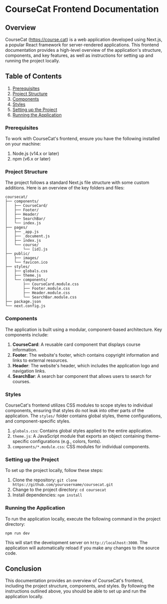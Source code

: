 # CourseCat Frontend Documentation

## Overview

CourseCat (https://course.cat) is a web application developed using Next.js, a popular React framework for server-rendered applications. This frontend documentation provides a high-level overview of the application's structure, components, and key features, as well as instructions for setting up and running the project locally.

## Table of Contents

1. [Prerequisites](#prerequisites)
2. [Project Structure](#project-structure)
3. [Components](#components)
4. [Styles](#styles)
5. [Setting up the Project](#setting-up-the-project)
6. [Running the Application](#running-the-application)

### Prerequisites

To work with CourseCat's frontend, ensure you have the following installed on your machine:

1. Node.js (v14.x or later)
2. npm (v6.x or later)

### Project Structure

The project follows a standard Next.js file structure with some custom additions. Here is an overview of the key folders and files:

```
coursecat/
├── components/
│   ├── CourseCard/
│   ├── Footer/
│   ├── Header/
│   ├── SearchBar/
│   └── index.js
├── pages/
│   ├── _app.js
│   ├── _document.js
│   ├── index.js
│   └── course/
│       └── [id].js
├── public/
│   ├── images/
│   └── favicon.ico
├── styles/
│   ├── globals.css
│   ├── theme.js
│   └── components/
│       ├── CourseCard.module.css
│       ├── Footer.module.css
│       ├── Header.module.css
│       └── SearchBar.module.css
├── package.json
└── next.config.js
```

### Components

The application is built using a modular, component-based architecture. Key components include:

1. **CourseCard**: A reusable card component that displays course information.
2. **Footer**: The website's footer, which contains copyright information and links to external resources.
3. **Header**: The website's header, which includes the application logo and navigation links.
4. **SearchBar**: A search bar component that allows users to search for courses.

### Styles

CourseCat's frontend utilizes CSS modules to scope styles to individual components, ensuring that styles do not leak into other parts of the application. The `styles/` folder contains global styles, theme configurations, and component-specific styles.

1. `globals.css`: Contains global styles applied to the entire application.
2. `theme.js`: A JavaScript module that exports an object containing theme-specific configurations (e.g., colors, fonts).
3. `components/*.module.css`: CSS modules for individual components.

### Setting up the Project

To set up the project locally, follow these steps:

1. Clone the repository: `git clone https://github.com/yourusername/coursecat.git`
2. Change to the project directory: `cd coursecat`
3. Install dependencies: `npm install`

### Running the Application

To run the application locally, execute the following command in the project directory:

```
npm run dev
```

This will start the development server on `http://localhost:3000`. The application will automatically reload if you make any changes to the source code.

## Conclusion

This documentation provides an overview of CourseCat's frontend, including the project structure, components, and styles. By following the instructions outlined above, you should be able to set up and run the application locally.
